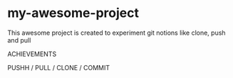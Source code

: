 # my-awesome-project

This awesome project is created to experiment git notions like clone, push and pull

ACHIEVEMENTS

PUSHH / PULL / CLONE / COMMIT
